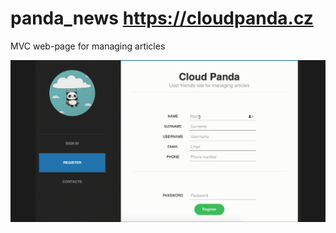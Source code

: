 # panda_news https://cloudpanda.cz
MVC web-page for managing articles

![](readme_docs/registration.gif)
